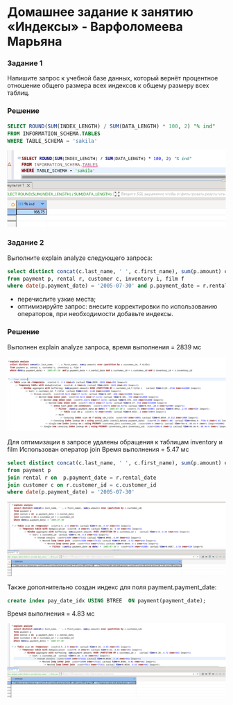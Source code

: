 # Домашнее задание к занятию «Индексы» - Варфоломеева Марьяна


### Задание 1

Напишите запрос к учебной базе данных, который вернёт процентное отношение общего размера всех индексов к общему размеру всех таблиц.

### Решение
```sql
SELECT ROUND(SUM(INDEX_LENGTH) / SUM(DATA_LENGTH) * 100, 2) "% ind"
FROM INFORMATION_SCHEMA.TABLES
WHERE TABLE_SCHEMA = 'sakila'
```
![](./img/1.png)


### Задание 2

Выполните explain analyze следующего запроса:
```sql
select distinct concat(c.last_name, ' ', c.first_name), sum(p.amount) over (partition by c.customer_id, f.title)
from payment p, rental r, customer c, inventory i, film f
where date(p.payment_date) = '2005-07-30' and p.payment_date = r.rental_date and r.customer_id = c.customer_id and i.inventory_id = r.inventory_id
```
- перечислите узкие места;
- оптимизируйте запрос: внесите корректировки по использованию операторов, при необходимости добавьте индексы.

### Решение

Выполнен explain analyze запроса, время выполнения = 2839 мс

![](./img/2.png)

Для оптимизации в запросе удалены обращения к таблицам inventory и film 
Использован оператор join
Время выполнения = 5.47 мс

```sql
select distinct concat(c.last_name, ' ', c.first_name), sum(p.amount) over (partition by c.customer_id)
from payment p 
join rental r on  p.payment_date = r.rental_date
join customer c on r.customer_id = c.customer_id
where date(p.payment_date) = '2005-07-30'
```

![](./img/3.png)

Также дополнительно создан индекс для поля payment.payment_date:
```sql
create index pay_date_idx USING BTREE  ON payment(payment_date);
```
Время выполнения = 4.83 мс

![](./img/4.png)


